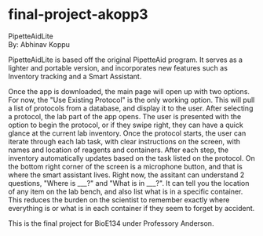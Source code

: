 # final-project-akopp3

PipetteAidLite<br />
By: Abhinav Koppu<br />

PipetteAidLite is based off the original PipetteAid program. It serves as a lighter and portable version, and incorporates new features such as Inventory tracking and a Smart Assistant. 

Once the app is downloaded, the main page will open up with two options. For now, the "Use Existing Protocol" is the only working option. This will pull a list of protocols from a database, and display it to the user. After selecting a protocol, the lab part of the app opens. The user is presented with the option to begin the protocol, or if they swipe right, they can have a quick glance at the current lab inventory. Once the protocol starts, the user can iterate through each lab task, with clear instructions on the screen, with names and location of reagents and containers. After each step, the inventory automatically updates based on the task listed on the protocol. On the bottom right corner of the screen is a microphone button, and that is where the smart assistant lives. Right now, the assitant can understand 2 questions, "Where is ___?" and "What is in ___?". It can tell you the location of any item on the lab bench, and also list what is in a specific container. This reduces the burden on the scientist to remember exactly where everything is or what is in each container if they seem to forget by accident. 

This is the final project for BioE134 under Professory Anderson. 
